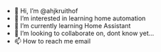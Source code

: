 - 👋 Hi, I’m @ahjkruithof
- 👀 I’m interested in learning home automation
- 🌱 I’m currently learning Home Assistant
- 💞️ I’m looking to collaborate on, dont know yet...
- 📫 How to reach me email

<!---
ahjkruithof/ahjkruithof is a ✨ special ✨ repository because its `README.md` (this file) appears on your GitHub profile.
You can click the Preview link to take a look at your changes.
--->
